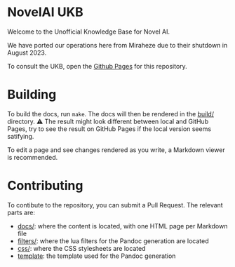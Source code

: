 # NovelAI UKB
Welcome to the Unofficial Knowledge Base for Novel AI.

We have ported our operations here from Miraheze due to their shutdown in August 2023.

To consult the UKB, open the [Github Pages](https://tapwavezodiac.github.io/novelaiUKB/) for this repository.

# Building
To build the docs, run `make`. The docs will then be rendered in the [build/](build/) directory. :warning: The result might look different between local and GitHub Pages, try to see the result on GitHub Pages if the local version seems satifying.

To edit a page and see changes rendered as you write, a Markdown viewer is recommended.

# Contributing
To contibute to the repository, you can submit a Pull Request. The relevant parts are:
* [docs/](docs/): where the content is located, with one HTML page per Markdown file
* [filters/](filters/): where the lua filters for the Pandoc generation are located
* [css/](css/): where the CSS stylesheets are located
* [template](template.html5): the template used for the Pandoc generation
